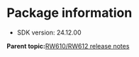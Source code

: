 # Package information

-   SDK version: 24.12.00

**Parent topic:**[RW610/RW612 release notes](../topics/rw610-rw612-release-notes.md)

